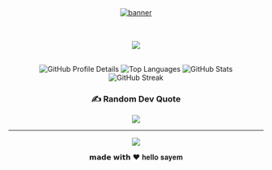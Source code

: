   <!--  Profile Banner start  -->

<div align="center">
  <a href="https://your-portfolio-site.com" target="_blank">
    <img src="./assets/hayimsayem.gif" alt="banner" />
  </a>
</div>
<br><br>
<!-- <div align="center">
  <a href="https://your-portfolio-site.com" target="_blank">
    <img src="https://github.com/pwnsayem/pwnsayem/blob/main/assets/hay%20I%E2%80%99m%20sayem%20%20Q-A1H%20%20.gif?raw=true" alt="Banner">
  </a>
</div>
<br><br> -->

<!--  Profile Banner End  -->
  <!--  animited fonts stert  -->
 <p align="center">
  <img src="https://readme-typing-svg.herokuapp.com?font=Fira+Code&size=50&duration=3000&pause=1000&color=00FF00&center=true&vCenter=true&width=1200&lines=⚡️+I'm+a+Full+Stack+Web+Developer+⚡️;⚡️+I'm+a+Web+Pentester+⚡️;⚡️+I'm+a+Bug+Hunter+⚡️;⚡️+I'm+still+learning...+⚡️" />
</p>
<br>
   <!--  animited fonts end  -->




<div align="center">

<!-- Profile Summary Cards -->
<img src="https://github-profile-summary-cards.vercel.app/api/cards/profile-details?username=hellosayem1&theme=tokyonight" alt="GitHub Profile Details" />
<img src="https://github-profile-summary-cards.vercel.app/api/cards/repos-per-language?username=hellosayem1&theme=tokyonight" alt="Top Languages" />
<img src="https://github-profile-summary-cards.vercel.app/api/cards/stats?username=hellosayem1&theme=tokyonight" alt="GitHub Stats" />
<br>

<!-- GitHub Streak -->
<img src="https://nirzak-streak-stats.vercel.app/?user=hellosayem1&theme=tokyonight&hide_border=true" alt="GitHub Streak" />


<!-- Holopin Board (optional - remove if unused) -->
<!-- 
<a href="https://holopin.io/@pwnsayem">
  <img src="https://holopin.me/pwnsayem" alt="@pwnsayem's Holopin Board" />
</a> 
-->



### ✍️ Random Dev Quote

![](https://quotes-github-readme.vercel.app/api?type=horizontal&theme=dark)

---

[![](https://visitcount.itsvg.in/api?id=pwnsayem&icon=0&color=0)](https://visitcount.itsvg.in)

𝗺𝗮𝗱𝗲 𝘄𝗶𝘁𝗵 ❤️ 𝐡𝐞𝐥𝐥𝐨 𝐬𝐚𝐲𝐞𝐦

</div>
